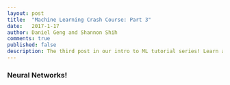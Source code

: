 ```yaml
---
layout: post
title:  "Machine Learning Crash Course: Part 3"
date:   2017-1-17
author: Daniel Geng and Shannon Shih
comments: true
published: false
description: The third post in our intro to ML tutorial series! Learn all about neural networks!
---
```


### Neural Networks!
